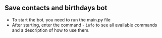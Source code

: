 ## Save contacts and birthdays bot

- To start the bot, you need to run the main.py file
- After starting, enter the command - `info` to see all available commands
  and a description of how to use them.